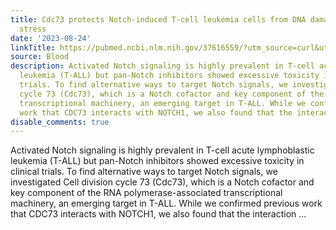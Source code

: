 ```yaml
---
title: Cdc73 protects Notch-induced T-cell leukemia cells from DNA damage and mitochondrial
  stress
date: '2023-08-24'
linkTitle: https://pubmed.ncbi.nlm.nih.gov/37616559/?utm_source=curl&utm_medium=rss&utm_campaign=journals&utm_content=7603509&fc=None&ff=20230825181045&v=2.17.9.post6+86293ac
source: Blood
description: Activated Notch signaling is highly prevalent in T-cell acute lymphoblastic
  leukemia (T-ALL) but pan-Notch inhibitors showed excessive toxicity in clinical
  trials. To find alternative ways to target Notch signals, we investigated Cell division
  cycle 73 (Cdc73), which is a Notch cofactor and key component of the RNA polymerase-associated
  transcriptional machinery, an emerging target in T-ALL. While we confirmed previous
  work that CDC73 interacts with NOTCH1, we also found that the interaction ...
disable_comments: true
---
```

Activated Notch signaling is highly prevalent in T-cell acute lymphoblastic leukemia (T-ALL) but pan-Notch inhibitors showed excessive toxicity in clinical trials. To find alternative ways to target Notch signals, we investigated Cell division cycle 73 (Cdc73), which is a Notch cofactor and key component of the RNA polymerase-associated transcriptional machinery, an emerging target in T-ALL. While we confirmed previous work that CDC73 interacts with NOTCH1, we also found that the interaction ...